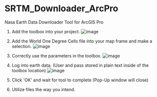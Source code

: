 # SRTM_Downloader_ArcPro
Nasa Earth Data Downloader Tool for ArcGIS Pro

1. Add the toolbox into your project. ![image](https://github.com/user-attachments/assets/cd584110-d6b3-4930-a8f5-5b7e9a584fe2)

2. Add the World One Degree Cells file into your map frame and make a selection. ![image](https://github.com/user-attachments/assets/01186bc9-58a5-4a54-8f22-c918e4fee9de)
   
3. Correctly use the parameters in the toolbox. ![image](https://github.com/user-attachments/assets/e0d2ab21-b82e-4eb4-9f88-4e487f9de7bf)

4. Log into earth data. (User and pass stored in plain text inside of the toolbox location) ![image](https://github.com/user-attachments/assets/f2195259-b312-4025-bdd8-d614d7c002cf)

   
5. Click 'OK' and wait for tool to complete (Pop-Up window will close)
   
6. Utilize files the way you intend.
